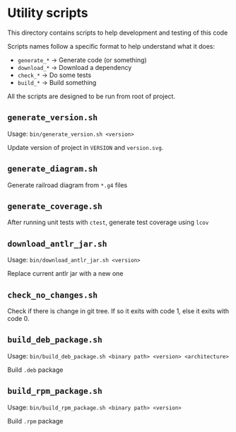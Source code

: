 # Utility scripts

This directory contains scripts to help development and testing of this code

Scripts names follow a specific format to help understand what it does:

- `generate_*` -> Generate code (or something)
- `download_*` -> Download a dependency
- `check_*` -> Do some tests
- `build_*` -> Build something

All the scripts are designed to be run from root of project.

## `generate_version.sh`

Usage: `bin/generate_version.sh <version>`

Update version of project in `VERSION` and `version.svg`.

## `generate_diagram.sh`

Generate railroad diagram from `*.g4` files

## `generate_coverage.sh`

After running unit tests with `ctest`, generate test coverage using `lcov`

## `download_antlr_jar.sh`

Usage: `bin/download_antlr_jar.sh <version>`

Replace current antlr jar with a new one

## `check_no_changes.sh`

Check if there is change in git tree. If so it exits with code 1, else it exits with code 0.

## `build_deb_package.sh`

Usage: `bin/build_deb_package.sh <binary path> <version> <architecture>`

Build `.deb` package

## `build_rpm_package.sh`

Usage: `bin/build_rpm_package.sh <binary path> <version>`

Build `.rpm` package
